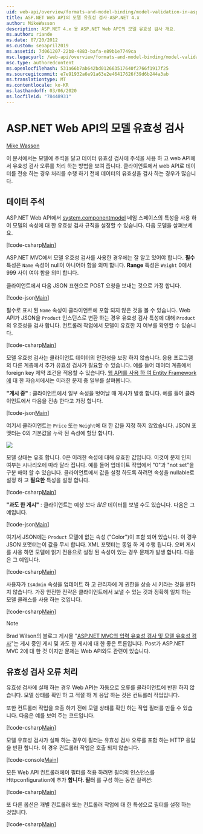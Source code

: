 ```yaml
---
uid: web-api/overview/formats-and-model-binding/model-validation-in-aspnet-web-api
title: ASP.NET Web API의 모델 유효성 검사-ASP.NET 4.x
author: MikeWasson
description: ASP.NET 4.x 용 ASP.NET Web API의 모델 유효성 검사 개요.
ms.author: riande
ms.date: 07/20/2012
ms.custom: seoapril2019
ms.assetid: 7d061207-22b8-4883-bafa-e89b1e7749ca
msc.legacyurl: /web-api/overview/formats-and-model-binding/model-validation-in-aspnet-web-api
msc.type: authoredcontent
ms.openlocfilehash: 531a66b7ab642bd012663517640f2766f1917f25
ms.sourcegitcommit: e7e91932a6e91a63e2e46417626f39d6b244a3ab
ms.translationtype: MT
ms.contentlocale: ko-KR
ms.lasthandoff: 03/06/2020
ms.locfileid: "78448931"
---
```

# <a name="model-validation-in-aspnet-web-api"></a>ASP.NET Web API의 모델 유효성 검사

[Mike Wasson](https://github.com/MikeWasson)

이 문서에서는 모델에 주석을 달고 데이터 유효성 검사에 주석을 사용 하 고 web API에서 유효성 검사 오류를 처리 하는 방법을 보여 줍니다. 클라이언트에서 web API로 데이터를 전송 하는 경우 처리를 수행 하기 전에 데이터의 유효성을 검사 하는 경우가 많습니다. 

## <a name="data-annotations"></a>데이터 주석

ASP.NET Web API에서 [system.componentmodel](/dotnet/api/system.componentmodel.dataannotations) 네임 스페이스의 특성을 사용 하 여 모델의 속성에 대 한 유효성 검사 규칙을 설정할 수 있습니다. 다음 모델을 살펴보세요.

[!code-csharp[Main](model-validation-in-aspnet-web-api/samples/sample1.cs)]

ASP.NET MVC에서 모델 유효성 검사를 사용한 경우에는 잘 알고 있어야 합니다. **필수** 특성은 `Name` 속성이 null이 아니어야 함을 의미 합니다. **Range** 특성은 `Weight` 0에서 999 사이 여야 함을 의미 합니다.

클라이언트에서 다음 JSON 표현으로 POST 요청을 보내는 것으로 가정 합니다.

[!code-json[Main](model-validation-in-aspnet-web-api/samples/sample2.json)]

필수로 표시 된 `Name` 속성이 클라이언트에 포함 되지 않은 것을 볼 수 있습니다. Web API가 JSON을 `Product` 인스턴스로 변환 하는 경우 유효성 검사 특성에 대해 `Product`의 유효성을 검사 합니다. 컨트롤러 작업에서 모델이 유효한 지 여부를 확인할 수 있습니다.

[!code-csharp[Main](model-validation-in-aspnet-web-api/samples/sample3.cs)]

모델 유효성 검사는 클라이언트 데이터의 안전성을 보장 하지 않습니다. 응용 프로그램의 다른 계층에서 추가 유효성 검사가 필요할 수 있습니다. 예를 들어 데이터 계층에서 foreign key 제약 조건을 적용할 수 있습니다. [웹 API를 사용 하 여 Entity Framework에](../data/using-web-api-with-entity-framework/part-1.md) 대 한 자습서에서는 이러한 문제 중 일부를 살펴봅니다.

**"게시 중"** : 클라이언트에서 일부 속성을 벗어날 때 게시가 발생 합니다. 예를 들어 클라이언트에서 다음을 전송 한다고 가정 합니다.

[!code-json[Main](model-validation-in-aspnet-web-api/samples/sample4.json)]

여기서 클라이언트는 `Price` 또는 `Weight`에 대 한 값을 지정 하지 않았습니다. JSON 포맷터는 0의 기본값을 누락 된 속성에 할당 합니다.

![](model-validation-in-aspnet-web-api/_static/image1.png)

모델 상태는 유효 합니다. 0은 이러한 속성에 대해 유효한 값입니다. 이것이 문제 인지 여부는 시나리오에 따라 달라 집니다. 예를 들어 업데이트 작업에서 "0"과 "not set"을 구분 해야 할 수 있습니다. 클라이언트에서 값을 설정 하도록 하려면 속성을 nullable로 설정 하 고 **필요한** 특성을 설정 합니다.

[!code-csharp[Main](model-validation-in-aspnet-web-api/samples/sample5.cs?highlight=1-2)]

**"과도 한 게시"** : 클라이언트는 예상 보다 *많은* 데이터를 보낼 수도 있습니다. 다음은 그 예입니다.

[!code-json[Main](model-validation-in-aspnet-web-api/samples/sample6.json)]

여기서 JSON에는 `Product` 모델에 없는 속성 ("Color")이 포함 되어 있습니다. 이 경우 JSON 포맷터는이 값을 무시 합니다. XML 포맷터는 동일 하 게 수행 됩니다. 오버 게시를 사용 하면 모델에 읽기 전용으로 설정 된 속성이 있는 경우 문제가 발생 합니다. 다음은 그 예입니다.

[!code-csharp[Main](model-validation-in-aspnet-web-api/samples/sample7.cs)]

사용자가 `IsAdmin` 속성을 업데이트 하 고 관리자에 게 권한을 상승 시 키라는 것을 원하지 않습니다. 가장 안전한 전략은 클라이언트에서 보낼 수 있는 것과 정확히 일치 하는 모델 클래스를 사용 하는 것입니다.

[!code-csharp[Main](model-validation-in-aspnet-web-api/samples/sample8.cs)]

> [!NOTE]
> Brad Wilson의 블로그 게시물 "[ASP.NET MVC의 입력 유효성 검사 및 모델 유효성 검사](http://bradwilson.typepad.com/blog/2010/01/input-validation-vs-model-validation-in-aspnet-mvc.html)"는 게시 중인 게시 및 과도 한 게시에 대 한 좋은 토론입니다. Post가 ASP.NET MVC 2에 대 한 것 이지만 문제는 Web API와도 관련이 있습니다.

## <a name="handling-validation-errors"></a>유효성 검사 오류 처리

유효성 검사에 실패 하는 경우 Web API는 자동으로 오류를 클라이언트에 반환 하지 않습니다. 모델 상태를 확인 하 고 적절 하 게 응답 하는 것은 컨트롤러 작업입니다.

또한 컨트롤러 작업을 호출 하기 전에 모델 상태를 확인 하는 작업 필터를 만들 수 있습니다. 다음은 예를 보여 주는 코드입니다.

[!code-csharp[Main](model-validation-in-aspnet-web-api/samples/sample9.cs)]

모델 유효성 검사가 실패 하는 경우이 필터는 유효성 검사 오류를 포함 하는 HTTP 응답을 반환 합니다. 이 경우 컨트롤러 작업은 호출 되지 않습니다.

[!code-console[Main](model-validation-in-aspnet-web-api/samples/sample10.cmd)]

모든 Web API 컨트롤러에이 필터를 적용 하려면 필터의 인스턴스를 Httpconfiguration에 추가 **합니다. 필터** 를 구성 하는 동안 컬렉션:

[!code-csharp[Main](model-validation-in-aspnet-web-api/samples/sample11.cs)]

또 다른 옵션은 개별 컨트롤러 또는 컨트롤러 작업에 대 한 특성으로 필터를 설정 하는 것입니다.

[!code-csharp[Main](model-validation-in-aspnet-web-api/samples/sample12.cs)]
